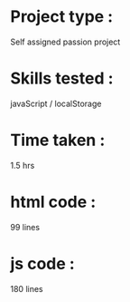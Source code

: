 # Project type : 
Self assigned passion project 
# Skills tested : 
javaScript / localStorage
# Time taken : 
1.5 hrs
# html code :
99 lines
# js code :
180 lines
